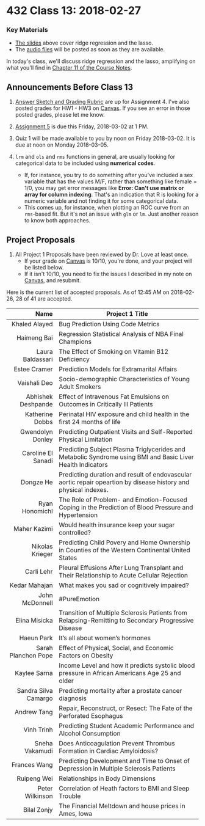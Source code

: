 # 432 Class 13: 2018-02-27

### Key Materials

- [The slides](https://github.com/THOMASELOVE/432-2018/tree/master/slides/class13) above cover ridge regression and the lasso.
- The [audio files](https://github.com/THOMASELOVE/432-2018/tree/master/slides/class13) will be posted as soon as they are available.

In today's class, we'll discuss ridge regression and the lasso, amplifying on what you'll find in [Chapter 11 of the Course Notes](https://thomaselove.github.io/432-notes/other-variable-selection-strategies.html).

## Announcements Before Class 13

1. [Answer Sketch and Grading Rubric](https://github.com/THOMASELOVE/432-2018/tree/master/assignments/hw4) are up for Assignment 4. I've also posted grades for HW1 - HW3 on [Canvas](https://canvas.case.edu/). If you see an error in those posted grades, please let me know.

2. [Assignment 5](https://github.com/THOMASELOVE/432-2018/tree/master/assignments/hw5) is due this Friday, 2018-03-02 at 1 PM.

3. Quiz 1 will be made available to you by noon on Friday 2018-03-02. It is due at noon on Monday 2018-03-05.

4. `lrm` and `ols` and `rms` functions in general, are usually looking for categorical data to be included using **numerical codes**. 
    - If, for instance, you try to do something after you've included a sex variable that has the values M/F, rather than something like female = 1/0, you may get error messages like **Error: Can't use matrix or array for column indexing**. That's an indication that R is looking for a numeric variable and not finding it for some categorical data. 
    - This comes up, for instance, when plotting an ROC curve from an `rms`-based fit. But it's not an issue with `glm` or `lm`. Just another reason to know both approaches.

## Project Proposals

1. All Project 1 Proposals have been reviewed by Dr. Love at least once. 
    + If your grade on [Canvas](https://canvas.case.edu/) is 10/10, you're done, and your project will be listed below.
    + If it isn't 10/10, you need to fix the issues I described in my note on [Canvas](https://canvas.case.edu/), and resubmit.

Here is the current list of accepted proposals. As of 12:45 AM on 2018-02-26, 28 of 41 are accepted.

Name | Project 1 Title
-----------------------------: | -------------------------------------------------------------
Khaled Alayed	| Bug Prediction Using Code Metrics
Haimeng Bai	| Regression Statistical Analysis of NBA Final Champions
Laura Baldassari |	The Effect of Smoking on Vitamin B12 Deficiency
Estee Cramer |	Prediction Models for Extramarital Affairs
Vaishali Deo | Socio-demographic Characteristics of Young Adult Smokers
Abhishek Deshpande |	Effect of Intravenous Fat Emulsions on Outcomes in Critically Ill Patients
Katherine Dobbs |	Perinatal HIV exposure and child health in the first 24 months of life
Gwendolyn Donley |	Predicting Outpatient Visits and Self-Reported Physical Limitation
Caroline El Sanadi | Predicting Subject Plasma Triglycerides and Metabolic Syndrome using BMI and Basic Liver Health Indicators
Dongze He	| Predicting duration and result of endovascular aortic repair opeartion by disease history and physical indexes.
Ryan Honomichl |	The Role of Problem- and Emotion-Focused Coping in the Prediction of Blood Pressure and Hypertension
Maher Kazimi |	Would health insurance keep your sugar controlled?
Nikolas Krieger |	Predicting Child Povery and Home Ownership in Counties of the Western Continental United States
Carli Lehr |	Pleural Effusions After Lung Transplant and Their Relationship to Acute Cellular Rejection
Kedar Mahajan |	What makes you sad or cognitively impaired?
John McDonnell |	#PureEmotion
Elina Misicka	| Transition of Multiple Sclerosis Patients from Relapsing-Remitting to Secondary Progressive Disease
Haeun Park	| It’s all about women’s hormones
Sarah Planchon Pope	| Effect of Physical, Social, and Economic Factors on Obesity
Kaylee Sarna |	Income Level and how it predicts systolic blood pressure in African Americans Age 25 and older
Sandra Silva Camargo |	Predicting mortality after a prostate cancer diagnosis
Andrew Tang	| Repair, Reconstruct, or Resect: The Fate of the Perforated Esophagus
Vinh Trinh | Predicting Student Academic Performance and Alcohol Consumption
Sneha Vakamudi	| Does Anticoagulation Prevent Thrombus Formation in Cardiac Amyloidosis?
Frances Wang	| Predicting Development and Time to Onset of Depression in Multiple Sclerosis Patients
Ruipeng Wei	| Relationships in Body Dimensions
Peter Wilkinson | Correlation of Heath factors to BMI and Sleep Trouble
Bilal Zonjy | The Financial Meltdown and house prices in Ames, Iowa

